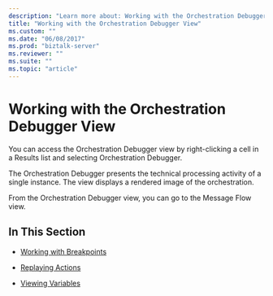 ```yaml
---
description: "Learn more about: Working with the Orchestration Debugger View"
title: "Working with the Orchestration Debugger View"
ms.custom: ""
ms.date: "06/08/2017"
ms.prod: "biztalk-server"
ms.reviewer: ""
ms.suite: ""
ms.topic: "article"
---
```

# Working with the Orchestration Debugger View
You can access the Orchestration Debugger view by right-clicking a cell in a Results list and selecting Orchestration Debugger.  
  
 The Orchestration Debugger presents the technical processing activity of a single instance. The view displays a rendered image of the orchestration.  
  
 From the Orchestration Debugger view, you can go to the Message Flow view.  
  
## In This Section  
  
-   [Working with Breakpoints](../core/working-with-breakpoints.md)  
  
-   [Replaying Actions](../core/replaying-actions.md)  
  
-   [Viewing Variables](../core/viewing-variables.md)
